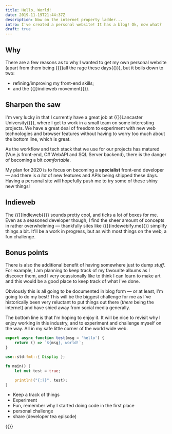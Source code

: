 ```yaml
---
title: Hello, World!
date: 2019-11-19T21:44:37Z
description: Now on the internet property ladder...
intro: I've created a personal website! It has a blog! Ok, now what?
draft: true
---
```


## Why

There are a few reasons as to why I wanted to get my own personal website (apart from them being {{<external-link href="https://personalsit.es/">}}all the rage these days{{</external-link>}}), but it boils down to two:

- refining/improving my front-end skills;
- and the {{<external-link href="https://indieweb.org/">}}indieweb movement{{</external-link>}}.

## Sharpen the saw

I'm very lucky in that I currently have a great job at {{<external-link href="https://www.lancaster.ac.uk">}}Lancaster University{{</external-link>}}, where I get to work in a small team on some interesting projects. We have a great deal of freedom to experiment with new web technologies and browser features without having to worry too much about the bottom line, which is great.

As the workflow and tech stack that we use for our projects has matured (Vue.js front-end, C# WebAPI and SQL Server backend), there is the danger of becoming a bit _comfortable_.

My plan for 2020 is to focus on becoming a **specialist** front-end developer &mdash; and there is _a lot_ of new features and APIs being shipped these days. Having a personal site will hopefully push me to try some of these shiny new things!

## Indieweb

The {{<external-link href="https://indieweb.org/">}}indieweb{{</external-link>}} sounds pretty cool, and ticks a lot of boxes for me. Even as a seasoned developer though, I find the sheer amount of concepts in rather overwhelming &mdash; thankfully sites like {{<external-link href="https://indiewebify.me/">}}indewebify.me{{</external-link>}} simplify things a bit. It'll be a work in progress, but as with most things on the web, a fun challenge.

## Bonus points

There is also the additional benefit of having somewhere just to dump _stuff_. For example, I am planning to keep track of my favourite albums as I discover them, and I very ocassionally like to think I can learn to make art and this would be a good place to keep track of what I've done.

Obviously this is all going to be documented in blog form &mdash; or at least, I'm going to do my best! This will be the biggest challenge for me as I've historically been very reluctant to put things out there (_there_ being the internet) and have shied away from social media generally.

The bottom line is that I'm hoping to enjoy it. It will be nice to revisit why I enjoy working in this industry, and to experiment and challenge myself on the way. All in my safe little corner of the world wide web.

```javascript
export async function test(msg = 'hello') {
    return () => `${msg}, world!`;
}
```

```rust
use::std:fmt::{ Display };

fn main() {
    let mut test = true;

    println!("{:?}", test);
}
```

- Keep a track of things
- Experiment
- Fun, remember why I started doing code in the first place
- personal challenge
- share (developer tea episode)


{{<signoff>}}